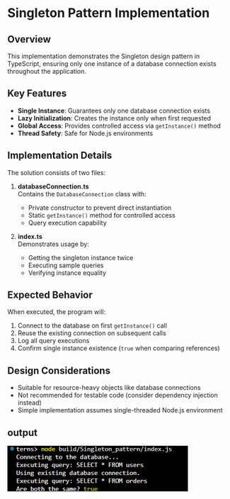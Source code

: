 # Singleton Pattern Implementation

## Overview
This implementation demonstrates the Singleton design pattern in TypeScript, ensuring only one instance of a database connection exists throughout the application.

## Key Features
- **Single Instance**: Guarantees only one database connection exists
- **Lazy Initialization**: Creates the instance only when first requested
- **Global Access**: Provides controlled access via `getInstance()` method
- **Thread Safety**: Safe for Node.js environments

## Implementation Details
The solution consists of two files:

1. **databaseConnection.ts**  
   Contains the `DatabaseConnection` class with:
   - Private constructor to prevent direct instantiation
   - Static `getInstance()` method for controlled access
   - Query execution capability

2. **index.ts**  
   Demonstrates usage by:
   - Getting the singleton instance twice
   - Executing sample queries
   - Verifying instance equality

## Expected Behavior
When executed, the program will:
1. Connect to the database on first `getInstance()` call
2. Reuse the existing connection on subsequent calls
3. Log all query executions
4. Confirm single instance existence (`true` when comparing references)



## Design Considerations
- Suitable for resource-heavy objects like database connections
- Not recommended for testable code (consider dependency injection instead)
- Simple implementation assumes single-threaded Node.js environment

## output 
![alt text](output.png)